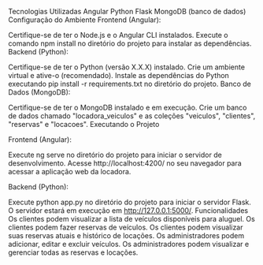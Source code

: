Tecnologias Utilizadas
Angular 
Python 
Flask 
MongoDB (banco de dados)
Configuração do Ambiente
Frontend (Angular):

Certifique-se de ter o Node.js e o Angular CLI instalados.
Execute o comando npm install no diretório do projeto para instalar as dependências.
Backend (Python):

Certifique-se de ter o Python (versão X.X.X) instalado.
Crie um ambiente virtual e ative-o (recomendado).
Instale as dependências do Python executando pip install -r requirements.txt no diretório do projeto.
Banco de Dados (MongoDB):

Certifique-se de ter o MongoDB instalado e em execução.
Crie um banco de dados chamado "locadora_veiculos" e as coleções "veiculos", "clientes", "reservas" e "locacoes".
Executando o Projeto

Frontend (Angular):

Execute ng serve no diretório do projeto para iniciar o servidor de desenvolvimento.
Acesse http://localhost:4200/ no seu navegador para acessar a aplicação web da locadora.

Backend (Python):

Execute python app.py no diretório do projeto para iniciar o servidor Flask.
O servidor estará em execução em http://127.0.0.1:5000/.
Funcionalidades
Os clientes podem visualizar a lista de veículos disponíveis para aluguel.
Os clientes podem fazer reservas de veículos.
Os clientes podem visualizar suas reservas atuais e histórico de locações.
Os administradores podem adicionar, editar e excluir veículos.
Os administradores podem visualizar e gerenciar todas as reservas e locações.
